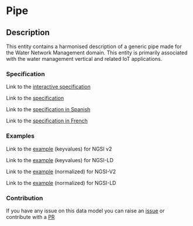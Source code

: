 # Pipe

## Description 

This entity contains a harmonised description of a generic pipe made for the
Water Network Management domain. This entity is primarily associated with
the water management vertical and related IoT applications.

### Specification

Link to the [interactive specification](https://swagger.lab.fiware.org/?url=https://smart-data-models.github.io/dataModel.WaterNetworkManagement/Pipe/swagger.yaml)

Link to the [specification](https://github.com/smart-data-models/dataModel.WaterNetworkManagement/blob/master/Pipe/doc/spec.md)

Link to the [specification in Spanish](https://github.com/smart-data-models/dataModel.WaterNetworkManagement/blob/master/Pipe/doc/spec_ES.md)

Link to the [specification in French](https://github.com/smart-data-models/dataModel.WaterNetworkManagement/blob/master/Pipe/doc/spec_FR.md)
### Examples

Link to the [example](https://smart-data-models.github.io/dataModel.WaterNetworkManagement/Pipe/examples/example.json) (keyvalues) for NGSI v2

Link to the [example](https://smart-data-models.github.io/dataModel.WaterNetworkManagement/Pipe/examples/example.jsonld) (keyvalues) for NGSI-LD

Link to the [example](https://smart-data-models.github.io/dataModel.WaterNetworkManagement/Pipe/examples/example-normalized.json) (normalized) for NGSI-V2

Link to the [example](https://smart-data-models.github.io/dataModel.WaterNetworkManagement/Pipe/examples/example-normalized.jsonld) (normalized) for NGSI-LD
### Contribution

 If you have any issue on this data model you can raise an [issue](https://github.com/smart-data-models/dataModel.WaterNetworkManagement/issues)  or contribute with a [PR](https://github.com/smart-data-models/dataModel.WaterNetworkManagement/pulls)